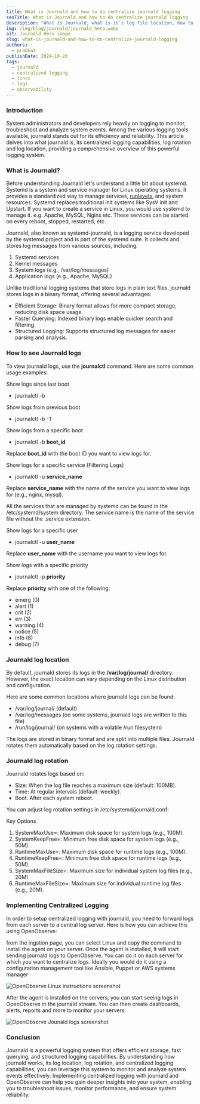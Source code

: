 ```yaml
---
title: What is Journald and how to do centralize journald logging
seoTitle: What is Journald and how to do centralize journald logging
description: "What is Journald, what is it's log file location, how to do log rotation for it. Also learn how OpenObserve uses otel-collector to provide centralized logging for Journald."
img: /img/blog/journald/journald_hero.webp
alt: Journald Hero image
slug: what-is-journald-and-how-to-do-centralize-journald-logging
authors: 
  - prabhat
publishDate: 2024-10-20
tags:
  - journald
  - centralized logging
  - linux
  - logs
  - observability
---
```


### Introduction

System administrators and developers rely heavily on logging to monitor, troubleshoot and analyze system events. Among the various logging tools available, journald stands out for its efficiency and reliability. This article delves into what journald is, its centralized logging capabilities, log rotation and log location, providing a comprehensive overview of this powerful logging system.

### What is Journald?

Before understanding Journald let's understand a little bit about systemd. Systemd is a system and service manager for Linux operating systems. It provides a standardized way to manage services, [runlevels](https://en.wikipedia.org/wiki/Runlevel), and system resources. Systemd replaces traditional init systems like SysV init and Upstart. If you want to create a service in Linux, you would use systemd to manage it. e.g. Apache, MySQL, Nginx etc. These services can be started on every reboot, stopped, restarted, etc.

Journald, also known as systemd-journald, is a logging service developed by the systemd project and is part of the systemd suite. It collects and stores log messages from various sources, including:
1. Systemd services
2. Kernel messages
3. System logs (e.g., /var/log/messages)
4. Application logs (e.g., Apache, MySQL)

Unlike traditional logging systems that store logs in plain text files, journald stores logs in a binary format, offering several advantages:
- Efficient Storage: Binary format allows for more compact storage, reducing disk space usage.
- Faster Querying: Indexed binary logs enable quicker search and filtering.
- Structured Logging: Supports structured log messages for easier parsing and analysis.

### How to see Journald logs

To view journald logs, use the **journalctl** command. Here are some common usage examples:

Show logs since last boot
- journalctl -b

Show logs from previous boot
- journalctl -b -1

Show logs from a specific boot
- journalctl -b **boot_id**

Replace **boot_id** with the boot ID you want to view logs for.

Show logs for a specific service (Filtering Logs)
- journalctl -u **service_name**

Replace **service_name** with the name of the service you want to view logs for (e.g., nginx, mysql).

All the services that are managed by systemd can be found in the /etc/systemd/system directory. The service name is the name of the service file without the .service extension.

Show logs for a specific user
- journalctl -u **user_name**

Replace **user_name** with the username you want to view logs for.

Show logs with a specific priority
- journalctl -p **priority**

Replace **priority** with one of the following:
- emerg (0)
- alert (1)
- crit (2)
- err (3)
- warning (4)
- notice (5)
- info (6)
- debug (7)


### Journald log location

By default, journald stores its logs in the **/var/log/journal/** directory. However, the exact location can vary depending on the Linux distribution and configuration.

Here are some common locations where journald logs can be found:
- /var/log/journal/ (default)
- /var/log/messages (on some systems, journald logs are written to this file)
- /run/log/journal/ (on systems with a volatile /run filesystem)

The logs are stored in binary format and are split into multiple files. Journald rotates them automatically based on the log rotation settings.

### Journald log rotation

Journald rotates logs based on:

- Size: When the log file reaches a maximum size (default: 100MB).
- Time: At regular intervals (default: weekly).
- Boot: After each system reboot.

You can adjust log rotation settings in /etc/systemd/journald.conf:

Key Options
1. SystemMaxUse=: Maximum disk space for system logs (e.g., 100M).
2. SystemKeepFree=: Minimum free disk space for system logs (e.g., 50M).
3. RuntimeMaxUse=: Maximum disk space for runtime logs (e.g., 100M).
4. RuntimeKeepFree=: Minimum free disk space for runtime logs (e.g., 50M).
5. SystemMaxFileSize=: Maximum size for individual system log files (e.g., 20M).
6. RuntimeMaxFileSize=: Maximum size for individual runtime log files (e.g., 20M).


### Implementing Centralized Logging

In order to setup centralized logging with journald, you need to forward logs from each server to a central log server. Here is how you can achieve this using OpenObserve:

from the ingstion page, you can select Linux and copy the command to install the agent on your server. Once the agent is installed, it will start sending journald logs to OpenObserve. You can do it on each server for which you want to centralize logs. Ideally you would do it using a configuration management tool like Ansible, Puppet or AWS systems manager

![OpenObserve Linux instructions screenshot](/img/blog/journald/journald.webp)

After the agent is installed on the servers, you can start seeing logs in OpenObserve in the journald stream. You can then create dashboards, alerts, reports and more to monitor your servers.

![OpenObserve Jounald logs screenshot](/img/blog/journald/journald_logs.webp)

### Conclusion

Journald is a powerful logging system that offers efficient storage, fast querying, and structured logging capabilities. By understanding how journald works, its log location, log rotation, and centralized logging capabilities, you can leverage this system to monitor and analyze system events effectively. Implementing centralized logging with journald and OpenObserve can help you gain deeper insights into your system, enabling you to troubleshoot issues, monitor performance, and ensure system reliability.
